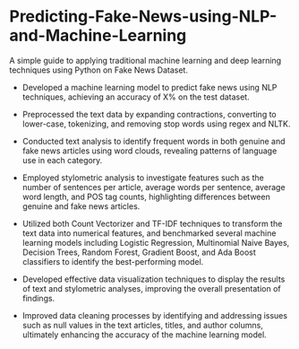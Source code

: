 # Predicting-Fake-News-using-NLP-and-Machine-Learning
A simple guide to applying traditional machine learning and deep learning techniques using Python on Fake News Dataset. 

* Developed a machine learning model to predict fake news using NLP techniques, achieving an accuracy of X% on the test dataset.

* Preprocessed the text data by expanding contractions, converting to lower-case, tokenizing, and removing stop words using regex and NLTK.

* Conducted text analysis to identify frequent words in both genuine and fake news articles using word clouds, revealing patterns of language use in each category.

* Employed stylometric analysis to investigate features such as the number of sentences per article, average words per sentence, average word length, and POS tag counts, highlighting differences between genuine and fake news articles.

* Utilized both Count Vectorizer and TF-IDF techniques to transform the text data into numerical features, and benchmarked several machine learning models including Logistic Regression, Multinomial Naive Bayes, Decision Trees, Random Forest, Gradient Boost, and Ada Boost classifiers to identify the best-performing model.

* Developed effective data visualization techniques to display the results of text and stylometric analyses, improving the overall presentation of findings.


* Improved data cleaning processes by identifying and addressing issues such as null values in the text articles, titles, and author columns, ultimately enhancing the accuracy of the machine learning model.
